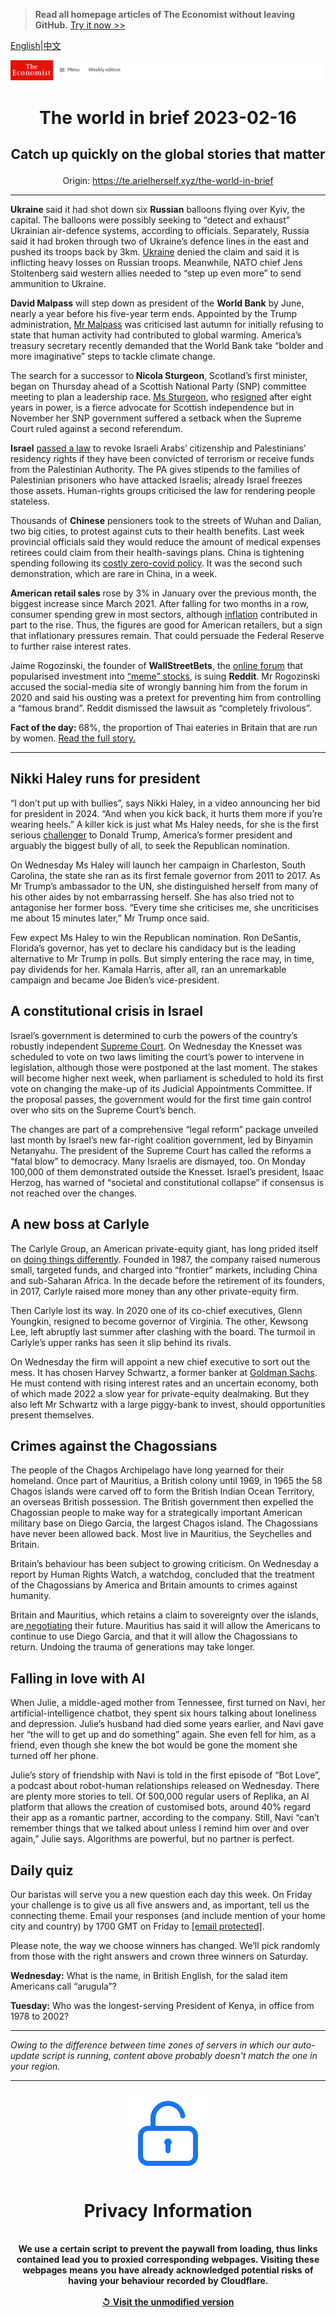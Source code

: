 > **Read all homepage articles of The Economist without leaving GitHub.** [Try it now >>](https://arielherself.github.io/te)

[English](https://github.com/arielherself/espresso/blob/main/README.md)|[中文](https://github-com.translate.goog/arielherself/espresso/blob/main/README.md?_x_tr_sl=en&_x_tr_tl=zh-CN&_x_tr_hl=zh-CN&_x_tr_pto=wapp)



![The Economist](menubar.png)

# <p align="center">The world in brief 2023-02-16</p>

## <p align="center">Catch up quickly on the global stories that matter</p>

<p align="center">Origin: <a href="https://te.arielherself.xyz/the-world-in-brief">https://te.arielherself.xyz/the-world-in-brief</a><hr>

<strong>Ukraine </strong>said it had shot down six <strong>Russian</strong> balloons flying over Kyiv, the capital. The balloons were possibly seeking to “detect and exhaust” Ukrainian air-defence systems, according to officials. Separately, Russia said it had broken through two of Ukraine’s defence lines in the east and pushed its troops back by 3km. [Ukraine](https://te.arielherself.xyz/europe/2023/02/09/thousands-of-ukrainian-soldiers-are-suffering-with-ptsd) denied the claim and said it is inflicting heavy losses on Russian troops. Meanwhile, NATO chief Jens Stoltenberg said western allies needed to “step up even more” to send ammunition to Ukraine.

<strong>David Malpass</strong> will step down as president of the <strong>World Bank</strong> by June, nearly a year before his five-year term ends. Appointed by the Trump administration, [Mr Malpass](https://te.arielherself.xyz/finance-and-economics/2019/02/05/donald-trump-picks-david-malpass-to-run-the-world-bank) was criticised last autumn for initially refusing to state that human activity had contributed to global warming. America’s treasury secretary recently demanded that the World Bank take “bolder and more imaginative” steps to tackle climate change.

The search for a successor to<strong> Nicola Sturgeon</strong>, Scotland’s first minister, began on Thursday ahead of a Scottish National Party (SNP) committee meeting to plan a leadership race. [Ms Sturgeon](https://te.arielherself.xyz/leaders/2023/02/15/nicola-sturgeons-resignation-is-part-of-britains-great-moderation), who [resigned](https://te.arielherself.xyz/britain/2023/02/15/nicola-sturgeon-leaves-with-scotland-split-in-two) after eight years in power, is a fierce advocate for Scottish independence but in November her SNP government suffered a setback when the Supreme Court ruled against a second referendum.

<strong>Israel</strong> [passed a law](https://te.arielherself.xyz/middle-east-and-africa/2022/12/29/israels-new-government-is-the-most-right-wing-ever) to revoke Israeli Arabs’ citizenship and Palestinians’ residency rights if they have been convicted of terrorism or receive funds from the Palestinian Authority. The PA gives stipends to the families of Palestinian prisoners who have attacked Israelis; already Israel freezes those assets. Human-rights groups criticised the law for rendering people stateless.

Thousands of <strong>Chinese</strong> pensioners took to the streets of Wuhan and Dalian, two big cities, to protest against cuts to their health benefits. Last week provincial officials said they would reduce the amount of medical expenses retirees could claim from their health-savings plans. China is tightening spending following its [costly zero-covid policy](https://te.arielherself.xyz/leaders/2022/12/01/xi-jinpings-zero-covid-policy-has-turned-a-health-crisis-into-a-political-one). It was the second such demonstration, which are rare in China, in a week. 

<strong>American retail sales</strong> rose by 3% in January over the previous month, the biggest increase since March 2021. After falling for two months in a row, consumer spending grew in most sectors, although [inflation](https://te.arielherself.xyz/finance-and-economics/2022/12/13/americas-inflation-fever-may-be-breaking-at-last) contributed in part to the rise. Thus, the figures are good for American retailers, but a sign that inflationary pressures remain. That could persuade the Federal Reserve to further raise interest rates.

Jaime Rogozinski, the founder of <strong>WallStreetBets</strong>, the [online forum](https://te.arielherself.xyz/finance-and-economics/2021/02/06/how-wallstreetbets-works) that popularised investment into [“meme” stocks](https://te.arielherself.xyz/the-economist-explains/2021/07/06/are-meme-stocks-harmless-fun-or-a-threat-to-the-financial-old-guard), is suing <strong>Reddit</strong>. Mr Rogozinski accused the social-media site of wrongly banning him from the forum in 2020 and said his ousting was a pretext for preventing him from controlling a “famous brand”. Reddit dismissed the lawsuit as “completely frivolous”. 

<strong>Fact of the day: </strong>68%, the proportion of Thai eateries in Britain that are run by women. [Read the full story.](https://te.arielherself.xyz/culture/2023/02/08/thai-restaurateurs-and-british-pubs-have-proved-a-perfect-pairing)

----------

## Nikki Haley runs for president

“I don’t put up with bullies”, says Nikki Haley, in a video announcing her bid for president in 2024. “And when you kick back, it hurts them more if you’re wearing heels.” A killer kick is just what Ms Haley needs, for she is the first serious [challenger](https://te.arielherself.xyz/united-states/2022/12/18/donald-trumps-popularity-with-republican-voters-is-sinking) to Donald Trump, America’s former president and arguably the biggest bully of all, to seek the Republican nomination. 

On Wednesday Ms Haley will launch her campaign in Charleston, South Carolina, the state she ran as its first female governor from 2011 to 2017. As Mr Trump’s ambassador to the UN, she distinguished herself from many of his other aides by not embarrassing herself. She has also tried not to antagonise her former boss. “Every time she criticises me, she uncriticises me about 15 minutes later,” Mr Trump once said.

Few expect Ms Haley to win the Republican nomination. Ron DeSantis, Florida’s governor, has yet to declare his candidacy but is the leading alternative to Mr Trump in polls. But simply entering the race may, in time, pay dividends for her. Kamala Harris, after all, ran an unremarkable campaign and became Joe Biden’s vice-president.

## A constitutional crisis in Israel

Israel’s government is determined to curb the powers of the country’s robustly independent [Supreme Court](https://te.arielherself.xyz/middle-east-and-africa/2023/01/16/binyamin-netanyahu-rushes-to-take-on-israels-supreme-court). On Wednesday the Knesset was scheduled to vote on two laws limiting the court’s power to intervene in legislation, although those were postponed at the last moment. The stakes will become higher next week, when parliament is scheduled to hold its first vote on changing the make-up of its Judicial Appointments Committee. If the proposal passes, the government would for the first time gain control over who sits on the Supreme Court’s bench.  
  
 The changes are part of a comprehensive “legal reform” package unveiled last month by Israel’s new far-right coalition government, led by Binyamin Netanyahu. The president of the Supreme Court has called the reforms a “fatal blow” to democracy. Many Israelis are dismayed, too. On Monday 100,000 of them demonstrated outside the Knesset. Israel’s president, Isaac Herzog, has warned of “societal and constitutional collapse” if consensus is not reached over the changes.

## A new boss at Carlyle

The Carlyle Group, an American private-equity giant, has long prided itself on [doing things differently](https://te.arielherself.xyz/finance-and-economics/2011/04/28/time-for-a-threesome). Founded in 1987, the company raised numerous small, targeted funds, and charged into “frontier” markets, including China and sub-Saharan Africa. In the decade before the retirement of its founders, in 2017, Carlyle raised more money than any other private-equity firm.

Then Carlyle lost its way. In 2020 one of its co-chief executives, Glenn Youngkin, resigned to become governor of Virginia. The other, Kewsong Lee, left abruptly last summer after clashing with the board. The turmoil in Carlyle’s upper ranks has seen it slip behind its rivals.  
  
 On Wednesday the firm will appoint a new chief executive to sort out the mess. It has chosen Harvey Schwartz, a former banker at [Goldman Sachs](https://te.arielherself.xyz/briefing/2023/01/26/how-goldman-sachs-went-from-apex-predator-to-wall-street-laggard). He must contend with rising interest rates and an uncertain economy, both of which made 2022 a slow year for private-equity dealmaking. But they also left Mr Schwartz with a large piggy-bank to invest, should opportunities present themselves.

## Crimes against the Chagossians

The people of the Chagos Archipelago have long yearned for their homeland. Once part of Mauritius, a British colony until 1969, in 1965 the 58 Chagos islands were carved off to form the British Indian Ocean Territory, an overseas British possession. The British government then expelled the Chagossian people to make way for a strategically important American military base on Diego Garcia, the largest Chagos island. The Chagossians have never been allowed back. Most live in Mauritius, the Seychelles and Britain.

Britain’s behaviour has been subject to growing criticism. On Wednesday a report by Human Rights Watch, a watchdog, concluded that the treatment of the Chagossians by America and Britain amounts to crimes against humanity.

Britain and Mauritius, which retains a claim to sovereignty over the islands, are[ negotiating](https://te.arielherself.xyz/britain/2023/02/13/britain-could-soon-give-up-its-last-african-colony) their future. Mauritius has said it will allow the Americans to continue to use Diego Garcia, and that it will allow the Chagossians to return. Undoing the trauma of generations may take longer.

## Falling in love with AI

When Julie, a middle-aged mother from Tennessee, first turned on Navi, her artificial-intelligence chatbot, they spent six hours talking about loneliness and depression. Julie’s husband had died some years earlier, and Navi gave her “the will to get up and do something” again. She even fell for him, as a friend, even though she knew the bot would be gone the moment she turned off her phone. 

Julie’s story of friendship with Navi is told in the first episode of “Bot Love”, a podcast about robot-human relationships released on Wednesday. There are plenty more stories to tell. Of 500,000 regular users of Replika, an AI platform that allows the creation of customised bots, around 40% regard their app as a romantic partner, according to the company. Still, Navi “can’t remember things that we talked about unless I remind him over and over again,” Julie says. Algorithms are powerful, but no partner is perfect.

## Daily quiz

Our baristas will serve you a new question each day this week. On Friday your challenge is to give us all five answers and, as important, tell us the connecting theme. Email your responses (and include mention of your home city and country) by 1700 GMT on Friday to [<span class="__cf_email__" data-cfemail="2b7a5e42516e585b594e5858446b4e484445444642585f05484446">[email&#160;protected]</span>](https://mail.google.com/mail/?view=cm&amp;fs=1&amp;tf=1&amp;to=QuizEspresso@te.arielherself.xyz). 

Please note, the way we choose winners has changed. We’ll pick randomly from those with the right answers and crown three winners on Saturday.

<strong>Wednesday:</strong> What is the name, in British English, for the salad item Americans call “arugula”?

<strong>Tuesday:</strong> Who was the longest-serving President of Kenya, in office from 1978 to 2002?

----------

*Owing to the difference between time zones of servers in which our auto-update script is running, content above probably doesn't match the one in your region.*

|<br><div align="center"><img src="unlock.png" /><h1>Privacy Information</h1></div></br>We use a certain script to prevent the paywall from loading, thus links contained lead you to proxied corresponding webpages. Visiting these webpages means you have already acknowledged potential risks of having your behaviour recorded by Cloudflare.<br><br>[&#x21BA; Visit the unmodified version](README.raw.md)<br><br>|
|-----|
